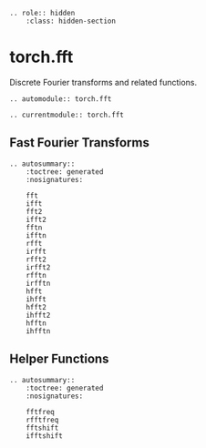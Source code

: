 ```{eval-rst}
.. role:: hidden
    :class: hidden-section
```

# torch.fft

Discrete Fourier transforms and related functions.

```{eval-rst}
.. automodule:: torch.fft
```

```{eval-rst}
.. currentmodule:: torch.fft
```

## Fast Fourier Transforms

```{eval-rst}
.. autosummary::
    :toctree: generated
    :nosignatures:

    fft
    ifft
    fft2
    ifft2
    fftn
    ifftn
    rfft
    irfft
    rfft2
    irfft2
    rfftn
    irfftn
    hfft
    ihfft
    hfft2
    ihfft2
    hfftn
    ihfftn
```

## Helper Functions

```{eval-rst}
.. autosummary::
    :toctree: generated
    :nosignatures:

    fftfreq
    rfftfreq
    fftshift
    ifftshift
```
